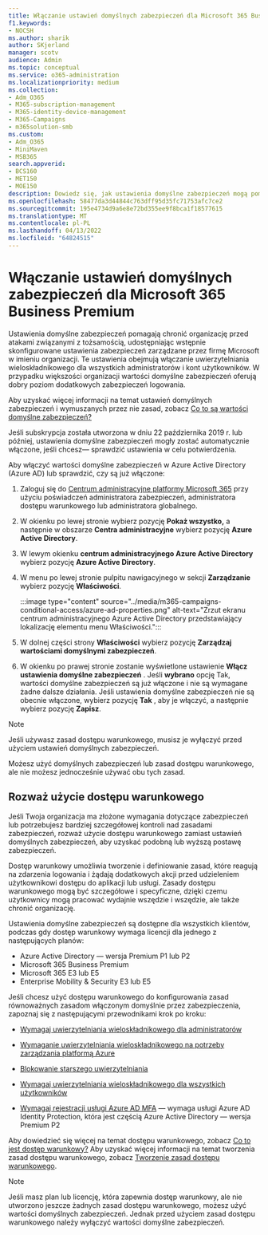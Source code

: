 ```yaml
---
title: Włączanie ustawień domyślnych zabezpieczeń dla Microsoft 365 Business Premium
f1.keywords:
- NOCSH
ms.author: sharik
author: SKjerland
manager: scotv
audience: Admin
ms.topic: conceptual
ms.service: o365-administration
ms.localizationpriority: medium
ms.collection:
- Adm_O365
- M365-subscription-management
- M365-identity-device-management
- M365-Campaigns
- m365solution-smb
ms.custom:
- Adm_O365
- MiniMaven
- MSB365
search.appverid:
- BCS160
- MET150
- MOE150
description: Dowiedz się, jak ustawienia domyślne zabezpieczeń mogą pomóc chronić organizację przed atakami związanymi z tożsamością, udostępniając wstępnie skonfigurowane ustawienia zabezpieczeń dla Microsoft 365 Business Premium.
ms.openlocfilehash: 58477da3d44844c763dff95d35fc71753afc7ce2
ms.sourcegitcommit: 195e4734d9a6e8e72bd355ee9f8bca1f18577615
ms.translationtype: MT
ms.contentlocale: pl-PL
ms.lasthandoff: 04/13/2022
ms.locfileid: "64824515"
---
```

# <a name="turn-on-security-defaults-for-microsoft-365-business-premium"></a>Włączanie ustawień domyślnych zabezpieczeń dla Microsoft 365 Business Premium

Ustawienia domyślne zabezpieczeń pomagają chronić organizację przed atakami związanymi z tożsamością, udostępniając wstępnie skonfigurowane ustawienia zabezpieczeń zarządzane przez firmę Microsoft w imieniu organizacji. Te ustawienia obejmują włączanie uwierzytelniania wieloskładnikowego dla wszystkich administratorów i kont użytkowników. W przypadku większości organizacji wartości domyślne zabezpieczeń oferują dobry poziom dodatkowych zabezpieczeń logowania.

Aby uzyskać więcej informacji na temat ustawień domyślnych zabezpieczeń i wymuszanych przez nie zasad, zobacz [Co to są wartości domyślne zabezpieczeń?](/azure/active-directory/fundamentals/concept-fundamentals-security-defaults)

Jeśli subskrypcja została utworzona w dniu 22 października 2019 r. lub później, ustawienia domyślne zabezpieczeń mogły zostać automatycznie włączone, jeśli chcesz&mdash; sprawdzić ustawienia w celu potwierdzenia.

Aby włączyć wartości domyślne zabezpieczeń w Azure Active Directory (Azure AD) lub sprawdzić, czy są już włączone:

1. Zaloguj się do <a href="https://go.microsoft.com/fwlink/p/?linkid=2024339" target="_blank">Centrum administracyjne platformy Microsoft 365</a> przy użyciu poświadczeń administratora zabezpieczeń, administratora dostępu warunkowego lub administratora globalnego.

2. W okienku po lewej stronie wybierz pozycję **Pokaż wszystko,** a następnie w obszarze **Centra administracyjne** wybierz pozycję **Azure Active Directory**.

3. W lewym okienku **centrum administracyjnego Azure Active Directory** wybierz pozycję **Azure Active Directory**.

4. W menu po lewej stronie pulpitu nawigacyjnego w sekcji **Zarządzanie** wybierz pozycję **Właściwości**.

    :::image type="content" source="../media/m365-campaigns-conditional-access/azure-ad-properties.png" alt-text="Zrzut ekranu centrum administracyjnego Azure Active Directory przedstawiający lokalizację elementu menu Właściwości.":::

5. W dolnej części strony **Właściwości** wybierz pozycję **Zarządzaj wartościami domyślnymi zabezpieczeń**.

6. W okienku po prawej stronie zostanie wyświetlone ustawienie **Włącz ustawienia domyślne zabezpieczeń** . Jeśli **wybrano** opcję Tak, wartości domyślne zabezpieczeń są już włączone i nie są wymagane żadne dalsze działania. Jeśli ustawienia domyślne zabezpieczeń nie są obecnie włączone, wybierz pozycję **Tak** , aby je włączyć, a następnie wybierz pozycję **Zapisz**.

> [!NOTE]
> Jeśli używasz zasad dostępu warunkowego, musisz je wyłączyć przed użyciem ustawień domyślnych zabezpieczeń.
>
> Możesz użyć domyślnych zabezpieczeń lub zasad dostępu warunkowego, ale nie możesz jednocześnie używać obu tych zasad.

## <a name="consider-using-conditional-access"></a>Rozważ użycie dostępu warunkowego

Jeśli Twoja organizacja ma złożone wymagania dotyczące zabezpieczeń lub potrzebujesz bardziej szczegółowej kontroli nad zasadami zabezpieczeń, rozważ użycie dostępu warunkowego zamiast ustawień domyślnych zabezpieczeń, aby uzyskać podobną lub wyższą postawę zabezpieczeń. 

Dostęp warunkowy umożliwia tworzenie i definiowanie zasad, które reagują na zdarzenia logowania i żądają dodatkowych akcji przed udzieleniem użytkownikowi dostępu do aplikacji lub usługi. Zasady dostępu warunkowego mogą być szczegółowe i specyficzne, dzięki czemu użytkownicy mogą pracować wydajnie wszędzie i wszędzie, ale także chronić organizację.

Ustawienia domyślne zabezpieczeń są dostępne dla wszystkich klientów, podczas gdy dostęp warunkowy wymaga licencji dla jednego z następujących planów:

- Azure Active Directory — wersja Premium P1 lub P2
- Microsoft 365 Business Premium
- Microsoft 365 E3 lub E5
- Enterprise Mobility & Security E3 lub E5

Jeśli chcesz użyć dostępu warunkowego do konfigurowania zasad równoważnych zasadom włączonym domyślnie przez zabezpieczenia, zapoznaj się z następującymi przewodnikami krok po kroku:

- [Wymagaj uwierzytelniania wieloskładnikowego dla administratorów](/azure/active-directory/conditional-access/howto-conditional-access-policy-admin-mfa)

- [Wymaganie uwierzytelniania wieloskładnikowego na potrzeby zarządzania platformą Azure](/azure/active-directory/conditional-access/howto-conditional-access-policy-azure-management)

- [Blokowanie starszego uwierzytelniania](/azure/active-directory/conditional-access/howto-conditional-access-policy-block-legacy)

- [Wymagaj uwierzytelniania wieloskładnikowego dla wszystkich użytkowników](/azure/active-directory/conditional-access/howto-conditional-access-policy-all-users-mfa)

- [Wymagaj rejestracji usługi Azure AD MFA](/azure/active-directory/identity-protection/howto-identity-protection-configure-mfa-policy) — wymaga usługi Azure AD Identity Protection, która jest częścią Azure Active Directory — wersja Premium P2

Aby dowiedzieć się więcej na temat dostępu warunkowego, zobacz [Co to jest dostęp warunkowy?](/azure/active-directory/conditional-access/overview) Aby uzyskać więcej informacji na temat tworzenia zasad dostępu warunkowego, zobacz [Tworzenie zasad dostępu warunkowego](/azure/active-directory/authentication/tutorial-enable-azure-mfa#create-a-conditional-access-policy).

> [!NOTE]
> Jeśli masz plan lub licencję, która zapewnia dostęp warunkowy, ale nie utworzono jeszcze żadnych zasad dostępu warunkowego, możesz użyć wartości domyślnych zabezpieczeń. Jednak przed użyciem zasad dostępu warunkowego należy wyłączyć wartości domyślne zabezpieczeń.

